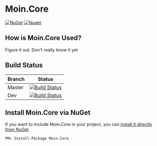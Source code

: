 # Moin.Core

[![NuGet](https://img.shields.io/nuget/v/Moin.Core.svg?style=flat-square)](https://www.nuget.org/packages/Moin.Core)
[![Nuget](https://img.shields.io/nuget/dt/Moin.Core)](https://www.nuget.org/packages/Moin.Core)

## How is Moin.Core Used?

Figure it out. Don't really know it yet

## Build Status

| Branch  | Status                                                                                                                                                                                                                        |
| ------ | ----------------------------------------------------------------------------------------------------------------------------------------------------------------------------------------------------------------------------- |
| Master | [![Build Status](https://dev.azure.com/nnc/Moin.Core/_apis/build/status%2FRELEASE-Pipeline?branchName=master)](https://dev.azure.com/nnc/Moin.Core/_build/latest?definitionId=15&branchName=master) |
| Dev    | [![Build Status](https://dev.azure.com/nnc/Moin.Core/_apis/build/status%2FCI-Pipeline?branchName=dev)](https://dev.azure.com/nnc/Moin.Core/_build/latest?definitionId=14&branchName=dev) |

## Install Moin.Core via NuGet

If you want to include Moin.Core in your project, you can [install it directly from NuGet](https://www.nuget.org/packages/Moin.Core/)

```
PM> Install-Package Moin.Core
```
